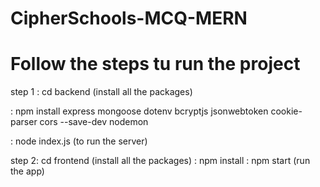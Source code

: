 ﻿# CipherSchools-MCQ-MERN

# Follow the steps tu run the project


step 1 : cd backend (install all the packages)

:  npm install express mongoose dotenv bcryptjs jsonwebtoken cookie-parser cors --save-dev nodemon

:  node index.js (to run the server)



step 2: cd frontend (install all the packages)
:  npm install
:  npm start (run the app)
